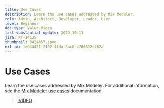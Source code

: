 ```yaml
---
title: Use Cases
description: Learn the use cases addressed by Mix Modeler.
role: Admin, Architect, Developer, Leader, User
level: Beginner
doc-type: Value Video
last-substantial-update: 2023-10-11
jira: KT-14135
thumbnail: 3424857.jpeg
exl-id: 1e044431-2152-41da-8ac8-c706612c462a
---
```

# Use Cases

Learn the use cases addressed by Mix Modeler. For additional information, see the [Mix Modeler use cases](https://experienceleague.adobe.com/en/docs/mix-modeler/using/get-started/workflow) documentation.

>[!VIDEO](https://video.tv.adobe.com/v/3424857?learn=on&enablevpops)
